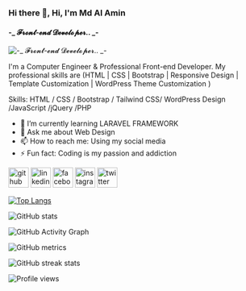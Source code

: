 ### Hi there 👋, Hi, I'm Md Al Amin
#### -_ 𝓕𝓻𝓸𝓷𝓽-𝓮𝓷𝓭 𝓓𝓮𝓿𝓮𝓵𝓸𝓹𝓮𝓻.. _-
![-_ 𝓕𝓻𝓸𝓷𝓽-𝓮𝓷𝓭 𝓓𝓮𝓿𝓮𝓵𝓸𝓹𝓮𝓻.. _-](https://media.licdn.com/dms/image/D5616AQGJTJslmeH4qg/profile-displaybackgroundimage-shrink_350_1400/0/1681888301521?e=1687392000&v=beta&t=Je2nt61IRXu3URA2mLSYIhliN1Kp5eK8Pz1-jP6Z_lY)

I'm a Computer Engineer & Professional Front-end Developer.
My professional skills are (HTML | CSS | Bootstrap | Responsive Design | Template Customization | WordPress Theme Customization )

Skills: HTML  / CSS / Bootstrap / Tailwind CSS/ WordPress Design /JavaScript /jQuery /PHP

- 🌱 I’m currently learning LARAVEL FRAMEWORK 
- 💬 Ask me about Web Design 
- 📫 How to reach me: Using my social media 
- ⚡ Fun fact: Coding is my passion and addiction 


[<img src='https://cdn.jsdelivr.net/npm/simple-icons@3.0.1/icons/github.svg' alt='github' height='40'>](https://github.com/https://github.com/asalaminbd)  [<img src='https://cdn.jsdelivr.net/npm/simple-icons@3.0.1/icons/linkedin.svg' alt='linkedin' height='40'>](https://www.linkedin.com/in/https://www.linkedin.com/in/alamin138849//)  [<img src='https://cdn.jsdelivr.net/npm/simple-icons@3.0.1/icons/facebook.svg' alt='facebook' height='40'>](https://www.facebook.com/https://web.facebook.com/alamin138849)  [<img src='https://cdn.jsdelivr.net/npm/simple-icons@3.0.1/icons/instagram.svg' alt='instagram' height='40'>](https://www.instagram.com/https://www.instagram.com/alamin_s26//)  [<img src='https://cdn.jsdelivr.net/npm/simple-icons@3.0.1/icons/twitter.svg' alt='twitter' height='40'>](https://twitter.com/https://twitter.com/asalamin_)  

[![Top Langs](https://github-readme-stats.vercel.app/api/top-langs/?username=https://github.com/asalaminbd)](https://github.com/anuraghazra/github-readme-stats)

![GitHub stats](https://github-readme-stats.vercel.app/api?username=https://github.com/asalaminbd&show_icons=true)  

![GitHub Activity Graph](https://activity-graph.herokuapp.com/graph?username=https://github.com/asalaminbd)  

![GitHub metrics](https://metrics.lecoq.io/https://github.com/asalaminbd)  

![GitHub streak stats](https://streak-stats.demolab.com/?user=https://github.com/asalaminbd)  

![Profile views](https://gpvc.arturio.dev/https://github.com/asalaminbd)  
